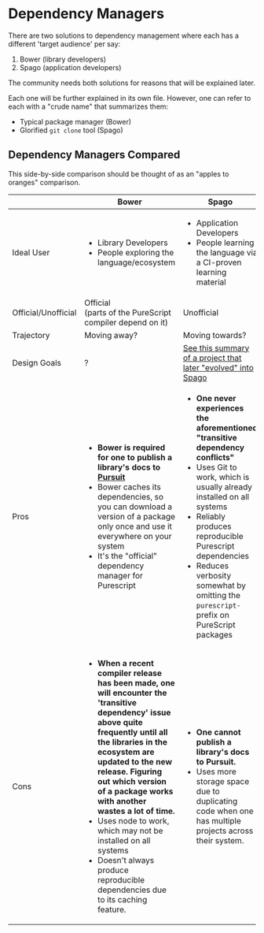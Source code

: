 # Dependency Managers

There are two solutions to dependency management where each has a different 'target audience' per say:
1. Bower (library developers)
2. Spago (application developers)

The community needs both solutions for reasons that will be explained later.

Each one will be further explained in its own file. However, one can refer to each with a "crude name" that summarizes them:
- Typical package manager (Bower)
- Glorified `git clone` tool (Spago)

## Dependency Managers Compared

This side-by-side comparison should be thought of as an "apples to oranges" comparison.

| | Bower | Spago |
| - | - | - |
| Ideal User | <ul><li>Library Developers</li><li>People exploring the language/ecosystem</li></ol> | <ul><li>Application Developers</li><li>People learning the language via a CI-proven learning material</li></ul> |
| Official/Unofficial | Official<br>(parts of the PureScript compiler depend on it) | Unofficial
| Trajectory | Moving away? | Moving towards?
| Design Goals | ? | [See this summary of a project that later "evolved" into Spago](https://github.com/purescript/psc-package#design-goals)
| Pros | <ul><li>**Bower is required for one to publish a library's docs to [Pursuit](https://pursuit.purescript.org/)**</li><li>Bower caches its dependencies, so you can download a version of a package only once and use it everywhere on your system</li><li>It's the "official" dependency manager for Purescript</li></ul> | <ul><li>**One never experiences the aforementioned "transitive dependency conflicts"**</li><li>Uses Git to work, which is usually already installed on all systems</li><li>Reliably produces reproducible Purescript dependencies</li><li>Reduces verbosity somewhat by omitting the `purescript-` prefix on PureScript packages</li></ul>
| Cons | <ul><li>**When a recent compiler release has been made, one will encounter the 'transitive dependency' issue above quite frequently until all the libraries in the ecosystem are updated to the new release. Figuring out which version of a package works with another wastes a lot of time.**</li><li>Uses node to work, which may not be installed on all systems</li><li>Doesn't always produce reproducible dependencies due to its caching feature.</li></ul> | <ul><li>**One cannot publish a library's docs to Pursuit.**</li><li>Uses more storage space due to duplicating code when one has multiple projects across their system.</li></ul>
